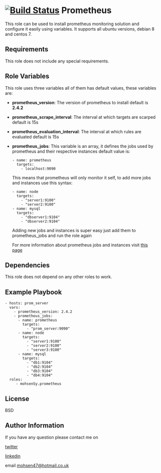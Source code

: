 [![Build Status](https://travis-ci.org/mohsenSy/ansible-role-prometheus.svg?branch=master)](https://travis-ci.org/mohsenSy/ansible-role-prometheus)
Prometheus
=========

This role can be used to install prometheus monitoring solution and configure it easily using variables.
It supports all ubuntu versions, debian 8 and centos 7.

Requirements
------------

This role does not include any special requirements.

Role Variables
--------------

This role uses three variables all of them has default values, these variables are:

* **prometheus_version**: The version of prometheus to install default is **2.4.2**
* **prometheus_scrape_interval**: The interval at which targets are scarped default is 15s
* **prometheus_evaluation_interval**: The interval at which rules are evaluated default is 15s
* **prometheus_jobs**: This variable is an array, it defines the jobs used by prometheus and their respective instances
  default value is:
    ```
    - name: prometheus
      targets:
        - localhost:9090
    ```
  This means that prometheus will only monitor it self, to add more jobs and instances use this syntax:
    ```
    - name: node
      targets:
        - "server1:9100"
        - "server2:9100"
    - name: mysql
      targets:
        - "dbserver1:9104"
        - "dbserver2:9104"
    ```
    Adding new jobs and instances is super easy just add them to prometheus_jobs and run the role again

    For more information about prometheus jobs and instances visit [this page](https://prometheus.io/docs/concepts/jobs_instances/)

Dependencies
------------

This role does not depend on any other roles to work.

Example Playbook
----------------


    - hosts: prom_server
      vars:
        - prometheus_version: 2.4.2
        - prometheus_jobs:
          - name: prometheus
            targets:
              - "prom_server:9090"
          - name: node
            targets:
              - "server1:9100"
              - "server2:9100"
              - "server3:9100"
          - name: mysql
            targets:
              - "db1:9104"
              - "db2:9104"
              - "db3:9104"
              - "db4:9104"
      roles:
         - mohsenSy.prometheus

License
-------

BSD

Author Information
------------------

If you have any question please contact me on

[twitter](https://twitter.com/mouhsen_ibrahim)

[linkedin](https://linkedin.com/in/mohsen-ibrahim-670b13112/)

email mohsen47@hotmail.co.uk
